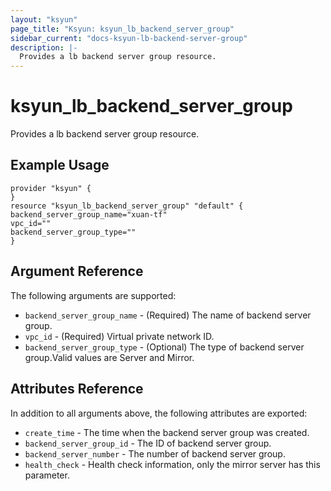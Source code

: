```yaml
---
layout: "ksyun"
page_title: "Ksyun: ksyun_lb_backend_server_group"
sidebar_current: "docs-ksyun-lb-backend-server-group"
description: |-
  Provides a lb backend server group resource.
---
```


# ksyun_lb_backend_server_group

Provides a lb backend server group resource.

## Example Usage

```hcl
provider "ksyun" {
}
resource "ksyun_lb_backend_server_group" "default" {
backend_server_group_name="xuan-tf"
vpc_id=""
backend_server_group_type=""
}
```

## Argument Reference

The following arguments are supported:

- `backend_server_group_name` - (Required) The name of backend server group.
- `vpc_id` - (Required) Virtual private network ID.
- `backend_server_group_type` - (Optional) The type of backend server group.Valid values are Server and Mirror.

## Attributes Reference

In addition to all arguments above, the following attributes are exported:

- `create_time` - The time when the backend server group was created.
- `backend_server_group_id` - The ID of backend server group.
- `backend_server_number` - The number of backend server group.
- `health_check` - Health check information, only the mirror server has this parameter.